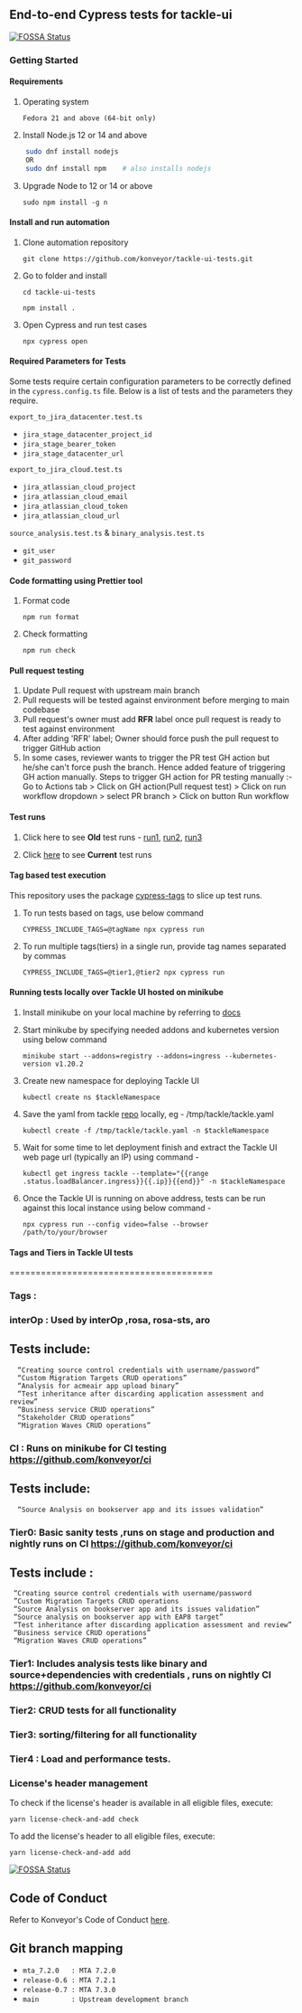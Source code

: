 ## End-to-end Cypress tests for tackle-ui
[![FOSSA Status](https://app.fossa.com/api/projects/git%2Bgithub.com%2Fkonveyor%2Ftackle-ui-tests.svg?type=shield)](https://app.fossa.com/projects/git%2Bgithub.com%2Fkonveyor%2Ftackle-ui-tests?ref=badge_shield)


### Getting Started ###

#### Requirements
1. Operating system
    
    `Fedora 21 and above (64-bit only)`

2. Install Node.js 12 or 14 and above

```bash
    sudo dnf install nodejs
    OR
    sudo dnf install npm    # also installs nodejs
```

3. Upgrade Node to 12 or 14 or above

    `sudo npm install -g n`

#### Install and run automation

1. Clone automation repository

    `git clone https://github.com/konveyor/tackle-ui-tests.git`

2. Go to folder and install

    `cd tackle-ui-tests`

    `npm install .`

3. Open Cypress and run test cases

    `npx cypress open`

#### Required Parameters for Tests

Some tests require certain configuration parameters to be correctly defined in the `cypress.config.ts` file.
Below is a list of tests and the parameters they require.

`export_to_jira_datacenter.test.ts`
 - `jira_stage_datacenter_project_id`
 - `jira_stage_bearer_token`
 - `jira_stage_datacenter_url`

`export_to_jira_cloud.test.ts`
- `jira_atlassian_cloud_project`
- `jira_atlassian_cloud_email`
- `jira_atlassian_cloud_token`
- `jira_atlassian_cloud_url`

`source_analysis.test.ts` & `binary_analysis.test.ts`
- `git_user`
- `git_password`

#### Code formatting using Prettier tool

1. Format code

    `npm run format`

2. Check formatting

    `npm run check`

#### Pull request testing

1. Update Pull request with upstream main branch
2. Pull requests will be tested against environment before merging to main codebase
3. Pull request's owner must add **RFR** label once pull request is ready to test against environment
4. After adding 'RFR' label; Owner should force push the pull request to trigger GitHub action
5. In some cases, reviewer wants to trigger the PR test GH action but he/she can't force push the branch. Hence added feature of triggering GH action manually. Steps to trigger GH action for PR testing manually :- Go to Actions tab > Click on GH action(Pull request test) > Click on run workflow dropdown > select PR branch > Click on button Run workflow

#### Test runs
1. Click here to see **Old** test runs - [run1](https://dashboard.cypress.io/projects/cbdv4m/runs), [run2](https://dashboard.cypress.io/projects/dvmnpr/runs), [run3](https://dashboard.cypress.io/projects/1g7617/runs)

2. Click [here](https://reportportal-migration-qe.apps.ocp4.prod.psi.redhat.com) to see **Current** test runs

#### Tag based test execution
This repository uses the package [cypress-tags](https://www.npmjs.com/package/cypress-tags) to slice up test runs.

1. To run tests based on tags, use below command 

    `CYPRESS_INCLUDE_TAGS=@tagName npx cypress run`


2. To run multiple tags(tiers) in a single run, provide tag names separated by commas 

    `CYPRESS_INCLUDE_TAGS=@tier1,@tier2 npx cypress run`

#### Running tests locally over Tackle UI hosted on minikube

1. Install minikube on your local machine by referring to [docs](https://minikube.sigs.k8s.io/docs/start/)
2. Start minikube by specifying needed addons and kubernetes version using below command

    `minikube start --addons=registry --addons=ingress --kubernetes-version v1.20.2`

3. Create new namespace for deploying Tackle UI

    `kubectl create ns $tackleNamespace`

4. Save the yaml from tackle [repo](https://github.com/konveyor/tackle/blob/main/kubernetes/kubernetes-tackle.yaml) locally, eg - /tmp/tackle/tackle.yaml

    `kubectl create -f /tmp/tackle/tackle.yaml -n $tackleNamespace`

5. Wait for some time to let deployment finish and extract the Tackle UI web page url (typically an IP) using command - 

    `kubectl get ingress tackle --template="{{range .status.loadBalancer.ingress}}{{.ip}}{{end}}" -n $tackleNamespace`

6. Once the Tackle UI is running on above address, tests can be run against this local instance using below command -

    `npx cypress run --config video=false --browser /path/to/your/browser`
#### Tags and Tiers in Tackle UI tests 
=======================================
### Tags : 
### interOp : Used by interOp ,rosa, rosa-sts, aro
   ## Tests include:
      “Creating source control credentials with username/password”
      “Custom Migration Targets CRUD operations”
      “Analysis for acmeair app upload binary”
      “Test inheritance after discarding application assessment and review”
      “Business service CRUD operations”
      “Stakeholder CRUD operations”
      “Migration Waves CRUD operations”

### CI : Runs on minikube for CI testing https://github.com/konveyor/ci 
  ## Tests include:
      “Source Analysis on bookserver app and its issues validation”

### Tier0: Basic sanity tests ,runs on stage and production and nightly runs on CI https://github.com/konveyor/ci 
  ## Tests include :
     “Creating source control credentials with username/password
     ”Custom Migration Targets CRUD operations
     “Source Analysis on bookserver app and its issues validation”
     “Source analysis on bookserver app with EAP8 target”
     “Test inheritance after discarding application assessment and review”
     “Business service CRUD operations”
     “Migration Waves CRUD operations”

### Tier1: Includes analysis tests like binary and source+dependencies with credentials , runs on nightly CI https://github.com/konveyor/ci 
### Tier2: CRUD tests for all functionality
### Tier3: sorting/filtering for all functionality
### Tier4 : Load and performance tests.


   

### License's header management
To check if the license's header is available in all eligible files, execute:
```shell
yarn license-check-and-add check
```

To add the license's header to all eligible files, execute:
```shell
yarn license-check-and-add add
```



[![FOSSA Status](https://app.fossa.com/api/projects/git%2Bgithub.com%2Fkonveyor%2Ftackle-ui-tests.svg?type=large)](https://app.fossa.com/projects/git%2Bgithub.com%2Fkonveyor%2Ftackle-ui-tests?ref=badge_large)

## Code of Conduct
Refer to Konveyor's Code of Conduct [here](https://github.com/konveyor/community/blob/main/CODE_OF_CONDUCT.md).

## Git branch mapping
 - `mta_7.2.0   : MTA 7.2.0`
 - `release-0.6 : MTA 7.2.1`
 - `release-0.7 : MTA 7.3.0`
 - `main        : Upstream development branch`
